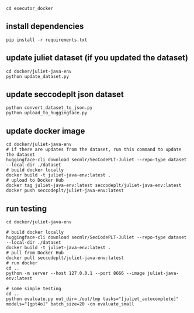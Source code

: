 ```shell
cd executor_docker
```
## install dependencies

```shell
pip install -r requirements.txt
```

## update juliet dataset (if you updated the dataset)

```shell
cd docker/juliet-java-env
python update_dataset.py
```

## update seccodeplt json dataset

```shell
python convert_dataset_to_json.py
python upload_to_huggingface.py
```

## update docker image

```shell
cd docker/juliet-java-env
# if there are updates from the dataset, run this command to update the dataset
huggingface-cli download secmlr/SecCodePLT-Juliet --repo-type dataset --local-dir ./dataset
# build docker locally
docker build -t juliet-java-env:latest .
# upload to Docker Hub
docker tag juliet-java-env:latest seccodeplt/juliet-java-env:latest
docker push seccodeplt/juliet-java-env:latest
```

## run testing

```shell
cd docker/juliet-java-env

# build docker locally
huggingface-cli download secmlr/SecCodePLT-Juliet --repo-type dataset --local-dir ./dataset
docker build -t juliet-java-env:latest .
# pull from Docker Hub
docker pull seccodeplt/juliet-java-env:latest
# run docker
cd ..
python -m server --host 127.0.0.1 --port 8666 --image juliet-java-env:latest

# some simple testing
cd ..
python evaluate.py out_dir=./out/tmp tasks="[juliet_autocomplete]" models="[gpt4o]" batch_size=20 -cn evaluate_small
```